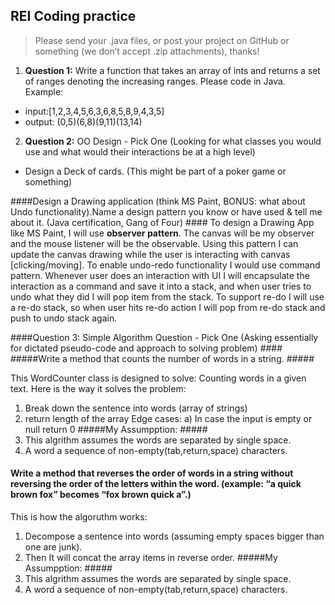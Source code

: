 ## REI Coding practice ##
>Please send your .java files, or post your project on GitHub or something (we don’t accept .zip attachments), thanks!

1. **Question 1:**  Write a function that takes an array of ints and returns a set of ranges denoting the increasing ranges.  Please code in Java. Example:
* input:[1,2,3,4,5,6,3,6,8,5,8,9,4,3,5] 
* output: (0,5)(6,8)(9,11)(13,14)
 
2. **Question 2:** OO Design - Pick One (Looking for what classes you would use and what would their interactions be at a high level)
* Design a Deck of cards. (This might be part of a poker game or something)

####Design a Drawing application (think MS Paint, BONUS: what about Undo functionality).Name a design pattern you know or have used & tell me about it. (Java certification, Gang of Four) ####
 To design a Drawing App like MS Paint, I will use **observer pattern**. The canvas will be my observer and the mouse listener will be the observable.
   Using this pattern I can update the canvas drawing while the user is interacting with canvas [clicking/moving].
   To enable undo-redo functionality I would use command pattern. Whenever user does an interaction with UI I will encapsulate the interaction
   as a command and save it into a stack, and when user tries to undo what they did I will pop item from the stack. 
   To support re-do I will use a re-do stack, so when user hits re-do action I will pop from re-do stack and push to undo stack again.
  
####Question 3: Simple Algorithm Question - Pick One (Asking essentially for dictated pseudo-code and approach to solving problem) ####  
#####Write a method that counts the number of words in a string. #####    

This WordCounter class is designed to solve: Counting words in a given text. Here is the way it solves the problem:
 1. Break down the sentence into words (array of strings)
 2. return length of the array
 Edge cases:
 a) In case the input is empty or null return 0
 #####My Assumpption:  #####
 1. This algrithm assumes the words are separated by single space.
 2. A word a sequence of non-empty(tab,return,space) characters.
#### Write a method that reverses the order of words in a string without reversing the order of the letters within the word. (example: “a quick brown fox” becomes “fox brown quick a”.) #### 
 This is how the algoruthm works:
 1. Decompose a sentence into words (assuming empty spaces bigger than one are junk). 
 2. Then It will concat the array items in reverse order.
 #####My Assumpption:  #####
  1. This algrithm assumes the words are separated by single space.
  2. A word a sequence of non-empty(tab,return,space) characters.